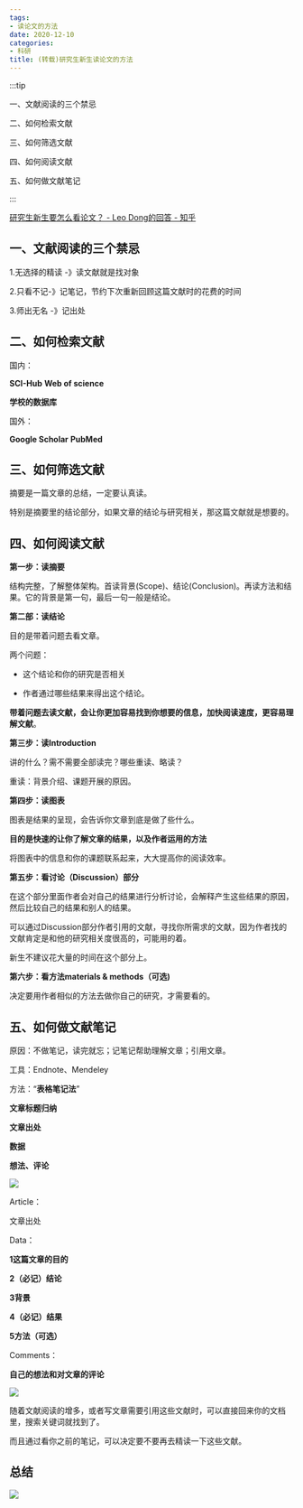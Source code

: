 ```yaml
---
tags: 
- 读论文的方法
date: 2020-12-10
categories: 
- 科研
title: (转载)研究生新生读论文的方法
---
```


:::tip

一、文献阅读的三个禁忌

二、如何检索文献

三、如何筛选文献

四、如何阅读文献

五、如何做文献笔记

:::

<!-- more -->

[研究生新生要怎么看论文？ - Leo Dong的回答 - 知乎](https://www.zhihu.com/question/304334959/answer/1312667716 ) 

## 一、文献阅读的三个禁忌
1.无选择的精读 -》读文献就是找对象

2.只看不记-》记笔记，节约下次重新回顾这篇文献时的花费的时间

3.师出无名 -》记出处



## 二、如何检索文献
国内：

**SCI-Hub**
**Web of science**

**学校的数据库**

国外：

**Google Scholar**
**PubMed**

## 三、如何筛选文献

摘要是一篇文章的总结，一定要认真读。

特别是摘要里的结论部分，如果文章的结论与研究相关，那这篇文献就是想要的。

## 四、如何阅读文献

**第一步：读摘要**

结构完整，了解整体架构。首读背景(Scope)、结论(Conclusion)。再读方法和结果。它的背景是第一句，最后一句一般是结论。

**第二部：读结论**

目的是带着问题去看文章。

两个问题：



 * 这个结论和你的研究是否相关

 * 作者通过哪些结果来得出这个结论。

**带着问题去读文献，会让你更加容易找到你想要的信息，加快阅读速度，更容易理解文献**。

**第三步：读Introduction**

讲的什么？需不需要全部读完？哪些重读、略读？

重读：背景介绍、课题开展的原因。

**第四步：读图表**

图表是结果的呈现，会告诉你文章到底是做了些什么。

**目的是快速的让你了解文章的结果，以及作者运用的方法**

将图表中的信息和你的课题联系起来，大大提高你的阅读效率。

**第五步：看讨论（Discussion）部分**

在这个部分里面作者会对自己的结果进行分析讨论，会解释产生这些结果的原因，然后比较自己的结果和别人的结果。

可以通过Discussion部分作者引用的文献，寻找你所需求的文献，因为作者找的文献肯定是和他的研究相关度很高的，可能用的着。

新生不建议花大量的时间在这个部分上。

**第六步：看方法materials & methods（可选)**

决定要用作者相似的方法去做你自己的研究，才需要看的。

## 五、如何做文献笔记
原因：不做笔记，读完就忘；记笔记帮助理解文章；引用文章。

工具：Endnote、Mendeley

方法：“**表格笔记法**”

**文章标题归纳**

**文章出处**

**数据**

**想法、评论**

![](https://i.loli.net/2020/12/10/VkBgy5XCrWd7IYz.png)

Article：

文章出处

Data：

**1这篇文章的目的**

**2（必记）结论**

**3背景**

**4（必记）结果**

**5方法（可选）**

Comments：

**自己的想法和对文章的评论**



![](https://i.loli.net/2020/12/10/gJoUtlu9vWTIk5X.jpg)

随着文献阅读的增多，或者写文章需要引用这些文献时，可以直接回来你的文档里，搜索关键词就找到了。

而且通过看你之前的笔记，可以决定要不要再去精读一下这些文献。

## 总结

![](https://i.loli.net/2020/12/10/oHdNItjk84KzTWO.jpg)

